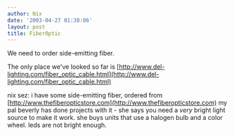 ```yaml
---
author: Nix
date: '2003-04-27 01:38:06'
layout: post
title: FiberOptic
---
```


We need to order side-emitting fiber.

The only place we've looked so far is [http://www.del-lighting.com/fiber_optic_cable.html](http://www.del-lighting.com/fiber_optic_cable.html)

nix sez:
    i have some side-emitting fiber, ordered from [http://www.thefiberopticstore.com](http://www.thefiberopticstore.com)
    my pal beverly has done projects with it - she says you need a *very* bright
   light source to make it work.  she buys units that use a halogen bulb and
   a color wheel.  leds are not bright enough.
